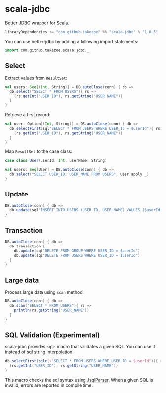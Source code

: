 # scala-jdbc

Better JDBC wrapper for Scala.

```scala
libraryDependencies += "com.github.takezoe" %% "scala-jdbc" % "1.0.5"
```

You can use better-jdbc by adding a following import statements:

```scala
import com.github.takezoe.scala.jdbc._
```

## Select

Extract values from `ResultSet`:

```scala
val users: Seq[(Int, String)] = DB.autoClose(conn) { db =>
  db.select("SELECT * FROM USERS"){ rs =>
    (rs.getInt("USER_ID"), rs.getString("USER_NAME"))
  }
}
```

Retrieve a first record:

```scala
val user: Option[(Int, String)] = DB.autoClose(conn) { db =>
  db.selectFirst(sql"SELECT * FROM USERS WHERE USER_ID = $userId"){ rs =>
    (rs.getInt("USER_ID"), rs.getString("USER_NAME"))
  }
}
```

Map `ResultSet` to the case class:

```scala
case class User(userId: Int, userName: String)

val users: Seq[User] = DB.autoClose(conn) { db =>
  db.select("SELECT USER_ID, USER_NAME FROM USERS", User.apply _)
}
```

## Update

```scala
DB.autoClose(conn) { db =>
  db.update(sql"INSERT INTO USERS (USER_ID, USER_NAME) VALUES ($userId, $userName)")
}
```

## Transaction

```scala
DB.autoClose(conn) { db =>
  db.transaction {
    db.update(sql"DELETE FROM GROUP WHERE USER_ID = $userId")
    db.update(sql"DELETE FROM USERS WHERE USER_ID = $userId")
  }
}
```

## Large data

Process large data using `scan` method:

```scala
DB.autoClose(conn) { db =>
  db.scan("SELECT * FROM USERS"){ rs =>
    println(rs.getString("USER_NAME"))
  }
}
```

## SQL Validation (Experimental)

scala-jdbc provides `sqlc` macro that validates a given SQL. You can use it instead of sql string interpolation.

```scala
db.selectFirst(sqlc(s"SELECT * FROM USERS WHERE USER_ID = $userId")){ rs =>
  (rs.getInt("USER_ID"), rs.getString("USER_NAME"))
}
```

This macro checks the sql syntax using [JsqlParser](https://github.com/JSQLParser/JSqlParser). When a given SQL is invalid, errors are reported in compile time.

